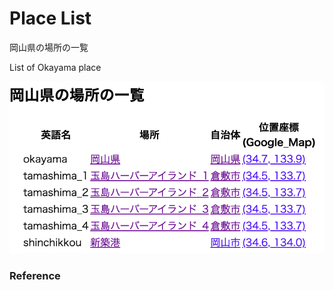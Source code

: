 Place List
============

岡山県の場所の一覧

List of Okayama place

![place list](https://github.com/ohwada/World_Countries/blob/main/geoPandas/polygon_explode/okayama/place_list/screenshots/okayama_place_list.png)

### Reference

